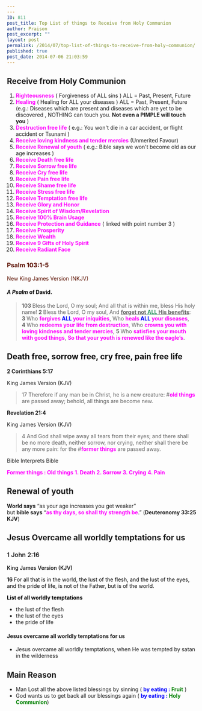 ```yaml
---
---
ID: 811
post_title: Top List of things to Receive from Holy Communion
author: Praison
post_excerpt: ""
layout: post
permalink: /2014/07/top-list-of-things-to-receive-from-holy-communion/
published: true
post_date: 2014-07-06 21:03:59
---
```

<h2>Receive from Holy Communion</h2>
<ol>
	<li><span style="color: #ff00ff;"><strong>Righteousness</strong></span> ( Forgiveness of ALL sins ) ALL = Past, Present, Future</li>
	<li><span style="color: #ff00ff;"><strong>Healing</strong></span> ( Healing for ALL your diseases ) ALL = Past, Present, Future (e.g.: Diseases which are present and diseases which are yet to be discovered , NOTHING can touch you. <strong>Not even a PIMPLE will touch you</strong> )</li>
	<li><span style="color: #ff00ff;"><strong>Destruction free life</strong></span> ( e.g.: You won't die in a car accident, or flight accident or Tsunami )</li>
	<li><span style="color: #ff00ff;"><strong>Receive loving kindness and tender mercies</strong></span> (Unmerited Favour)</li>
	<li><span style="color: #ff00ff;"><strong>Receive Renewal of youth</strong></span> ( e.g.: Bible says we won't become old as our age increases )</li>
	<li><span style="color: #ff00ff;"><strong>Receive Death free life</strong></span></li>
	<li><span style="color: #ff00ff;"><strong>Receive Sorrow free life</strong></span></li>
	<li><span style="color: #ff00ff;"><strong>Receive Cry free life</strong></span></li>
	<li><span style="color: #ff00ff;"><strong>Receive Pain free life</strong></span></li>
	<li><span style="color: #ff00ff;"><strong>Receive Shame free life</strong></span></li>
	<li><span style="color: #ff00ff;"><strong>Receive Stress free life</strong></span></li>
	<li><span style="color: #ff00ff;"><strong>Receive Temptation free life</strong></span></li>
	<li><strong><span style="color: #ff00ff;">Receive Glory and Honor</span></strong></li>
	<li><span style="color: #ff00ff;"><strong>Receive Spirit of Wisdom/Revelation</strong></span></li>
	<li><span style="color: #ff00ff;"><strong>Receive 100% Brain Usage</strong></span></li>
	<li><span style="color: #ff00ff;"><strong>Receive Protection and Guidance</strong> </span>( linked with point number 3 )</li>
	<li><span style="color: #ff00ff;"><strong>Receive Prosperity</strong></span></li>
	<li><span style="color: #ff00ff;"><strong>Receive Wealth</strong></span></li>
	<li><span style="color: #ff00ff;"><strong>Receive 9 Gifts of Holy Spirit</strong></span></li>
	<li><span style="color: #ff00ff;"><strong>Receive Radiant Face</strong></span></li>
</ol>
<div class="heading passage-class-0" style="color: #5c1101;">
<h3>Psalm 103:1-5</h3>
<p class="txt-sm">New King James Version (NKJV)</p>

</div>
<div class="passage version-NKJV result-text-style-normal text-html " style="color: #000000;">
<h4 class="psalm-title"><span class="text Ps-103-1"><i>A Psalm</i> of David.</span></h4>
<div class="poetry">
<blockquote>
<p class="line"><span class="chapter-3"><span class="text Ps-103-1"><span class="chapternum" style="font-weight: bold;">103 </span>Bless the <span class="small-caps">Lord</span>, O my soul;</span></span>
<span class="text Ps-103-1">And all that is within me, bless His holy name!</span>
<span id="en-NKJV-15552" class="text Ps-103-2"><span class="versenum" style="font-weight: bold;">2 </span>Bless the <span class="small-caps">Lord</span>, O my soul,</span>
<span class="text Ps-103-2">And <span style="text-decoration: underline;"><strong>forget not <span style="color: #339966; text-decoration: underline;">ALL</span> His benefits</strong></span>:</span>
<span id="en-NKJV-15553" class="text Ps-103-3"><span class="versenum" style="font-weight: bold;">3 </span>Who <strong><span style="color: #ff00ff;">forgives <span style="color: #0000ff;">ALL</span> your iniquities</span></strong>,</span>
<span class="text Ps-103-3">Who <strong><span style="color: #ff00ff;">heals <span style="color: #0000ff;">ALL</span> your diseases</span></strong>,</span>
<span id="en-NKJV-15554" class="text Ps-103-4"><span class="versenum" style="font-weight: bold;">4 </span>Who <strong><span style="color: #ff00ff;">redeems your life from destruction</span></strong>,</span>
<span class="text Ps-103-4">Who <strong><span style="color: #ff00ff;">crowns you with loving kindness and tender mercies</span></strong>,</span>
<span id="en-NKJV-15555" class="text Ps-103-5"><span class="versenum" style="font-weight: bold;">5 </span>Who <strong><span style="color: #ff00ff;">satisfies your mouth with good </span><span style="color: #ff00ff;">things</span></strong>,</span>
<span class="text Ps-103-5"><strong><span style="color: #ff00ff;">So that your youth is renewed like the eagle’s</span></strong>.</span></p>
</blockquote>
<h2 class="line">Death free, sorrow free, cry free, pain free life</h2>
</div>
</div>
<span style="font-weight: bold;">2 Corinthians 5:17</span>

King James Version (KJV)
<blockquote>17 Therefore if any man be in Christ, he is a new creature: #<span style="color: #ff00ff;"><strong>old things</strong></span> are passed away; behold, all things are become new.</blockquote>
<span style="font-weight: bold;">Revelation 21:4</span>

King James Version (KJV)
<blockquote>4 And God shall wipe away all tears from their eyes; and there shall be no more death, neither sorrow, nor crying, neither shall there be any more pain: for the #<span style="color: #ff00ff;"><strong>former things</strong></span> are passed away.</blockquote>
Bible Interprets Bible

<span style="font-weight: bold; color: #ff00ff;">Former things : Old things</span>
<span style="color: #ff00ff;"><strong>1. Death</strong></span>
<span style="color: #ff00ff;"><strong>2. Sorrow</strong></span>
<span style="color: #ff00ff;"><strong>3. Crying</strong></span>
<span style="color: #ff00ff;"><strong>4. Pain</strong></span>
<h2>Renewal of youth</h2>
<div><span style="font-weight: bold;">World says</span><span style="font-style: inherit;"> “as your age increases you get weaker” </span></div>
<div>but <span style="font-weight: bold;">bible says</span> “<span style="color: #ff00ff;"><strong>as thy days, so shall thy strength be</strong></span>.” (<span style="font-weight: bold; font-style: inherit;">Deuteronomy 33:25 KJV</span>)</div>
<div></div>
<h2>Jesus Overcame all worldly temptations for us</h2>
<h3 class="passage-display" style="font-weight: 500; color: #000000;"><span class="passage-display-bcv">1 John 2:16</span></h3>
<p class="passage-display" style="font-weight: 500; color: #000000;"><span class="passage-display-version">King James Version (KJV)</span></p>
<p style="color: #000000;"><span id="en-KJV-30567" class="text 1John-2-16"><span class="versenum" style="font-weight: bold;">16 </span>For all that is in the world, the lust of the flesh, and the lust of the eyes, and the pride of life, is not of the Father, but is of the world.</span></p>
<p style="color: #000000;"><strong>List of all worldly temptations</strong></p>

<ul>
	<li>the lust of the flesh</li>
	<li>the lust of the eyes</li>
	<li>the pride of life</li>
</ul>
<h4>Jesus overcame all worldly temptations for us</h4>
<ul>
	<li>Jesus overcame all worldly temptations, when He was tempted by satan in the wilderness</li>
</ul>
<h2>Main Reason</h2>
<ul>
	<li>Man Lost all the above listed blessings by sinning ( <span style="color: #0000ff;"><strong>by eating : <span style="color: #008000;">Fruit</span></strong></span> )</li>
	<li>God wants us to get back all our blessings again ( <strong><span style="color: #0000ff;">by eating : <span style="color: #008000;">Holy Communion</span></span></strong>)</li>
</ul>